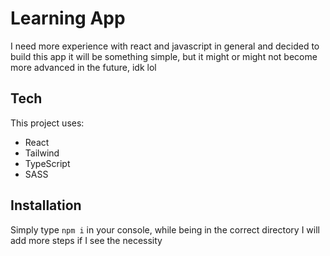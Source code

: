 # Learning App

I need more experience with react and javascript in general and decided to build this app
it will be something simple, but it might or might not become more advanced in the future, idk lol

## Tech

This project uses:

-   React
-   Tailwind
-   TypeScript
-   SASS

## Installation

Simply type `npm i` in your console, while being in the correct directory
I will add more steps if I see the necessity
